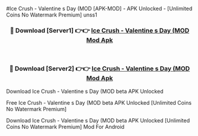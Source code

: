 #Ice Crush - Valentine s Day (MOD [APK-MOD] - APK Unlocked - [Unlimited Coins No Watermark Premium] unss1



<div align="center">

<h3>🔴 Download [Server1] 👉👉 <a href="https://momento.my/?title=Ice_Crush_-_Valentine_s_Day_(MOD">Ice Crush - Valentine s Day (MOD Mod Apk</a></h3><br>

<h3>🔴 Download [Server2] 👉👉 <a href="https://momento.my/?title=Ice_Crush_-_Valentine_s_Day_(MOD">Ice Crush - Valentine s Day (MOD Mod Apk</a></h3>
</div>



Download Ice Crush - Valentine s Day (MOD beta APK Unlocked

Free Ice Crush - Valentine s Day (MOD beta APK Unlocked [Unlimited Coins No Watermark Premium]

Download Ice Crush - Valentine s Day (MOD beta APK Unlocked [Unlimited Coins No Watermark Premium] Mod For Android
